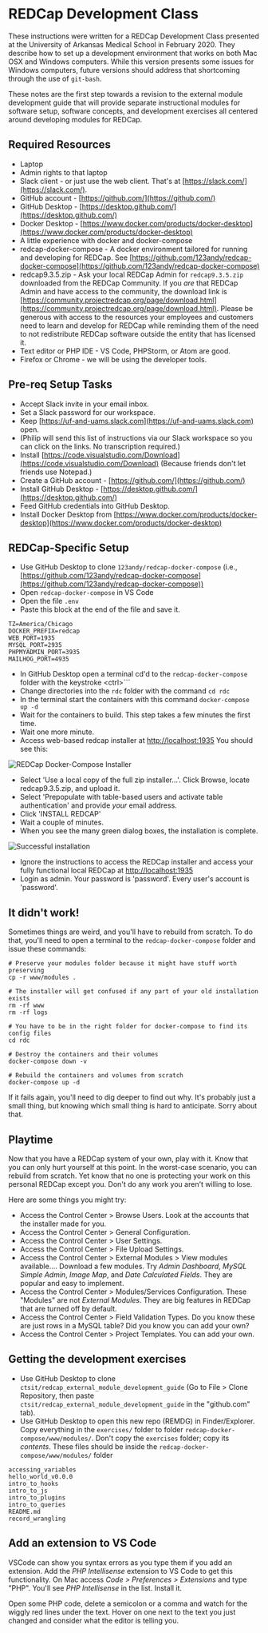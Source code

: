 # REDCap Development Class

These instructions were written for a REDCap Development Class presented at the University of Arkansas Medical School in February 2020. They describe how to set up a development environment that works on both Mac OSX and Windows computers. While this version presents some issues for Windows computers, future versions should address that shortcoming through the use of `git-bash`.

These notes are the first step towards a revision to the external module development guide that will provide separate instructional modules for software setup, software concepts, and development exercises all centered around developing modules for REDCap.

## Required Resources
- Laptop
- Admin rights to that laptop
- Slack client - or just use the web client. That's at [https://slack.com/](https://slack.com/).
- GitHub account - [https://github.com/](https://github.com/)
- GitHub Desktop - [https://desktop.github.com/](https://desktop.github.com/)
- Docker Desktop - [https://www.docker.com/products/docker-desktop](https://www.docker.com/products/docker-desktop)
- A little experience with docker and docker-compose
- redcap-docker-compose - A docker environment tailored for running and developing for REDCap. See [https://github.com/123andy/redcap-docker-compose](https://github.com/123andy/redcap-docker-compose)
- redcap9.3.5.zip - Ask your local REDCap Admin for `redcap9.3.5.zip` downloaded from the REDCap Community. If you _are_ that REDCap Admin and have access to the community, the download link is [https://community.projectredcap.org/page/download.html](https://community.projectredcap.org/page/download.html). Please be generous with access to the resources your employees and customers need to learn and develop for REDCap while reminding them of the need to not redistribute REDCap software outside the entity that has licensed it.
- Text editor or PHP IDE - VS Code, PHPStorm, or Atom are good.
- Firefox or Chrome - we will be using the developer tools.


## Pre-req Setup Tasks

- Accept Slack invite in your email inbox.
- Set a Slack password for our workspace.
- Keep [https://uf-and-uams.slack.com](https://uf-and-uams.slack.com) open.
- (Philip will send this list of instructions via our Slack workspace so you can click on the links. No transcription required.)
- Install [https://code.visualstudio.com/Download](https://code.visualstudio.com/Download) (Because friends don't let friends use Notepad.)
- Create a GitHub account - [https://github.com/](https://github.com/)
- Install GitHub Desktop - [https://desktop.github.com/](https://desktop.github.com/)
- Feed GitHub credentials into GitHub Desktop.
- Install Docker Desktop from [https://www.docker.com/products/docker-desktop](https://www.docker.com/products/docker-desktop)


## REDCap-Specific Setup

- Use GitHub Desktop to clone `123andy/redcap-docker-compose` (i.e., [https://github.com/123andy/redcap-docker-compose](https://github.com/123andy/redcap-docker-compose))
- Open `redcap-docker-compose` in VS Code
- Open the file `.env`
- Paste this block at the end of the file and save it.

```
TZ=America/Chicago
DOCKER_PREFIX=redcap
WEB_PORT=1935
MYSQL_PORT=2935
PHPMYADMIN_PORT=3935
MAILHOG_PORT=4935
```

- In GitHub Desktop open a terminal cd'd to the `redcap-docker-compose` folder with the keystroke \<ctrl\>```
- Change directories into the `rdc` folder with the command `cd rdc`
- In the terminal start the containers with this command `docker-compose up -d`
- Wait for the containers to build. This step takes a few minutes the first time.
- Wait one more minute.
- Access web-based redcap installer at [http://localhost:1935](http://localhost:1935) You should see this:

![REDCap Docker-Compose Installer](/assets/img/installer.png)

- Select 'Use a local copy of the full zip installer...'. Click Browse, locate redcap9.3.5.zip, and upload it.
- Select 'Prepopulate with table-based users and activate table authentication' and provide _your_ email address.
- Click 'INSTALL REDCAP'
- Wait a couple of minutes.
- When you see the many green dialog boxes, the installation is complete.

![Successful installation](/assets/img/successful_installation.png)

- Ignore the instructions to access the REDCap installer and access your fully functional local REDCap at [http://localhost:1935](http://localhost:1935)
- Login as admin. Your password is 'password'. Every user's account is 'password'.


## It didn't work!

Sometimes things are weird, and you'll have to rebuild from scratch. To do that, you'll need to open a terminal to the `redcap-docker-compose` folder and issue these commands:

```
# Preserve your modules folder because it might have stuff worth preserving
cp -r www/modules .

# The installer will get confused if any part of your old installation exists
rm -rf www
rm -rf logs

# You have to be in the right folder for docker-compose to find its config files
cd rdc

# Destroy the containers and their volumes
docker-compose down -v

# Rebuild the containers and volumes from scratch
docker-compose up -d
```

If it fails again, you'll need to dig deeper to find out why. It's probably just a small thing, but knowing which small thing is hard to anticipate. Sorry about that.

## Playtime

Now that you have a REDCap system of your own, play with it. Know that you can only hurt yourself at this point. In the worst-case scenario, you can rebuild from scratch. Yet know that no one is protecting your work on this personal REDCap except you. Don't do any work you aren't willing to lose.

Here are some things you might try:

- Access the Control Center > Browse Users. Look at the accounts that the installer made for you.
- Access the Control Center > General Configuration.
- Access the Control Center > User Settings.
- Access the Control Center > File Upload Settings.
- Access the Control Center \> External Modules \> View modules available.... Download a few modules. Try _Admin Dashboard_, _MySQL Simple Admin_, _Image Map_, and _Date Calculated Fields_. They are popular and easy to implement.
- Access the Control Center > Modules/Services Configuration. These "Modules" are not _External Modules_. They are big features in REDCap that are turned off by default.
- Access the Control Center > Field Validation Types. Do you know these are just rows in a MySQL table? Did you know you can add your own?
- Access the Control Center > Project Templates. You can add your own.


## Getting the development exercises

- Use GitHub Desktop to clone `ctsit/redcap_external_module_development_guide` (Go to File > Clone Repository, then paste `ctsit/redcap_external_module_development_guide` in the "github.com" tab).
- Use GitHub Desktop to open this new repo (REMDG) in Finder/Explorer. Copy everything in the `exercises/` folder to folder `redcap-docker-compose/www/modules/`. Don't copy the `exercises` folder; copy its _contents_.  These files should be inside the `redcap-docker-compose/www/modules/` folder

```
accessing_variables
hello_world_v0.0.0
intro_to_hooks
intro_to_js
intro_to_plugins
intro_to_queries
README.md
record_wrangling
```

## Add an extension to VS Code

VSCode can show you syntax errors as you type them if you add an extension. Add the _PHP Intellisense_ extension to VS Code to get this functionality.  On Mac access _Code > Preferences > Extensions_ and type "PHP". You'll see _PHP Intellisense_ in the list. Install it.

Open some PHP code, delete a semicolon or a comma and watch for the wiggly red lines under the text. Hover on one next to the text you just changed and consider what the editor is telling you.

